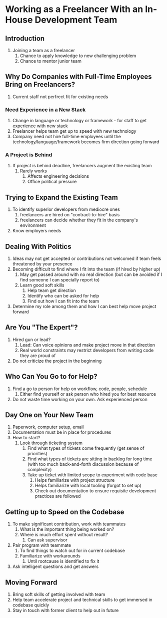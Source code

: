 # Working as a Freelancer With an In-House Development Team #
## Introduction ##
1. Joining a team as a freelancer
	1. Chance to apply knowledge to new challenging problem
	2. Chance to mentor junior team

## Why Do Companies with Full-Time Employees Bring on Freelancers? ##
1. Current staff not perfrect fit for existing needs

### Need Experience in a New Stack ###
1. Change in language or technology or framework - for staff to get experience with new stack
2. Freelancer helps team get up to speed with new technology
3. Company need not hire full-time employees until the technology/language/framework becomes firm direction going forward

### A Project is Behind ###
1. If project is behind deadline, freelancers augment the existing team
	1. Rarely works
		1. Affects engineering decisions
		2. Office political pressure

## Trying to Expand the Existing Team ##
1. To identify superior developers from mediocre ones
	1. freelancers are hired on "contract-to-hire" basis
	2. freelancers can decide whether they fit in the company's environment
2. Know employers needs

## Dealing With Politics ##
1. Ideas may not get accepted or contributions not welcomed if team feels threatened by your presence
2. Becoming difficult to find where I fit into the team (if hired by higher up)
	1. May get passed around with no real direction (but can be avoided if I find someone I can specially report to)
	2. Learn good soft skills
		1. Help team get direction
		2. Identify who can be asked for help
		3. Find out how I can fit into the team
3. Determine my role among them and how I can best help move project forward

## Are You "The Expert"? ##
1. Hired gun or lead?
	1. Lead: Can voice opinions and make project move in that direction
	2. Real world constraints may restrict developers from writing code they are proud of
2. Do not criticize the project in the beginning

## Who Can You Go to for Help? ##
1. Find a go to person for help on workflow, code, people, schedule
	1. Either find yourself or ask person who hired you for best resource
2. Do not waste time working on your own. Ask experienced person

## Day One on Your New Team ##
1. Paperwork, computer setup, email
2. Documentation must be in place for procedures
3. How to start?
	1. Look through ticketing system
		1. Find what types of tickets come frequently (get sense of priorities)
		2. Find what types of tickets are sitting in backlog for long time (with too much back-and-forth discussion because of complexity)
		3. Take up ticket with limited scope to experiment with code base
			1. Helps familiarize with project structure
			2. Helps familiarize with local tooling (forgot to set up)
			3. Check out documentation to ensure requisite development practices are followed

## Getting up to Speed on the Codebase ##
1. To make significant contribution, work with teammates
	1. What is the important thing being worked on?
	2. Where is much effort spent without result?
		1. Can ask supervisor
2. Pair program with teammate
	1. To find things to watch out for in current codebase
	2. Familiarize with workarounds
		1. Until rootcause is identified to fix it
3. Ask intelligent questions and get answers

## Moving Forward ##
1. Bring soft skills of getting involved with team
2. Help team accelerate project and technical skills to get immersed in codebase quickly
3. Stay in touch with former client to help out in future